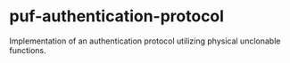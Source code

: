 # puf-authentication-protocol
Implementation of an authentication protocol utilizing physical unclonable functions.
